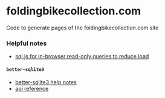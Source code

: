 # foldingbikecollection.com
Code to generate pages of the foldingbikecollection.com site

### Helpful notes
- [sql.js for in-browser read-only queries to reduce load](https://github.com/sql-js/sql.js)

#### `better-sqlite3`
- [better-sqlite3 help notes](https://github.com/JoshuaWise/better-sqlite3/issues/125)
- [api reference](https://github.com/JoshuaWise/better-sqlite3/blob/master/docs/api.md)
